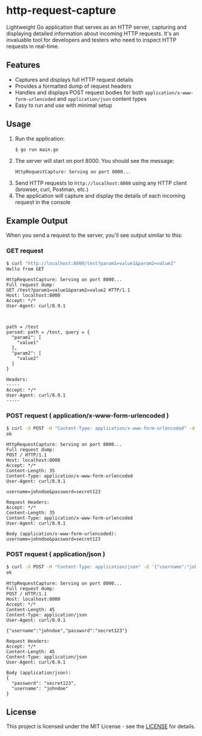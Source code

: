 # http-request-capture

Lightweight Go application that serves as an HTTP server, capturing and displaying detailed information about incoming HTTP requests. It's an invaluable tool for developers and testers who need to inspect HTTP requests in real-time.

## Features

- Captures and displays full HTTP request details
- Provides a formatted dump of request headers
- Handles and displays POST request bodies for both `application/x-www-form-urlencoded` and `application/json` content types
- Easy to run and use with minimal setup

## Usage

1. Run the application:
   ```
   $ go run main.go
   ```
2. The server will start on port 8000. You should see the message:
   ```
   HttpRequestCapture: Serving on port 8000...
   ```
3. Send HTTP requests to `http://localhost:8000` using any HTTP client (browser, curl, Postman, etc.)
4. The application will capture and display the details of each incoming request in the console

## Example Output

When you send a request to the server, you'll see output similar to this:

### GET request

```bash
$ curl "http://localhost:8000/test?param1=value1&param2=value2"
Hello from GET
```

```
HttpRequestCapture: Serving on port 8000...
Full request dump:
GET /test?param1=value1&param2=value2 HTTP/1.1
Host: localhost:8000
Accept: */*
User-Agent: curl/8.9.1



path = /test
parsed: path = /test, query = {
  "param1": [
    "value1"
  ],
  "param2": [
    "value2"
  ]
}

Headers:
-----
Accept: */*
User-Agent: curl/8.9.1
-----

```

### POST request ( application/x-www-form-urlencoded )

```bash
$ curl -X POST -H "Content-Type: application/x-www-form-urlencoded" -d "username=johndoe&password=secret123" http://localhost:8000
ok
```

```
HttpRequestCapture: Serving on port 8000...
Full request dump:
POST / HTTP/1.1
Host: localhost:8000
Accept: */*
Content-Length: 35
Content-Type: application/x-www-form-urlencoded
User-Agent: curl/8.9.1

username=johndoe&password=secret123

Request Headers:
Accept: */*
Content-Length: 35
Content-Type: application/x-www-form-urlencoded
User-Agent: curl/8.9.1

Body (application/x-www-form-urlencoded):
username=johndoe&password=secret123
```

### POST request ( application/json )

```bash
$ curl -X POST -H "Content-Type: application/json" -d '{"username":"johndoe","password":"secret123"}' http://localhost:8000
ok
```

```
HttpRequestCapture: Serving on port 8000...
Full request dump:
POST / HTTP/1.1
Host: localhost:8000
Accept: */*
Content-Length: 45
Content-Type: application/json
User-Agent: curl/8.9.1

{"username":"johndoe","password":"secret123"}

Request Headers:
Accept: */*
Content-Length: 45
Content-Type: application/json
User-Agent: curl/8.9.1

Body (application/json):
{
  "password": "secret123",
  "username": "johndoe"
}
```

## License

This project is licensed under the MIT License - see the [LICENSE](https://opensource.org/license/mit) for details.
